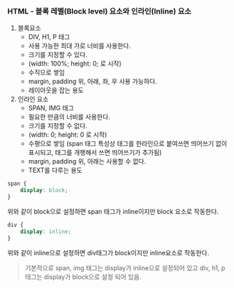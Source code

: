 ### HTML - 블록 레벨(Block level) 요소와 인라인(Inline) 요소



1. 블록요소
   - DIV, H1, P 태그
   - 사용 가능한 최대 가로 너비를 사용한다.
   - 크기를 지정할 수 있다.
   - (width: 100%; height: 0; 로 시작)
   - 수직으로 쌓임
   - margin, padding 위, 아래, 좌, 우 사용 가능하다.
   - 레이아웃을 잡는 용도
2. 인라인 요소
   - SPAN, IMG 태그
   - 필요한 만큼의 너비를 사용한다.
   - 크기를 지정할 수 없다.
   - (width: 0; height: 0 로 시작)
   - 수평으로 쌓임 (span 태그 특성상 태그를 한라인으로 붙여쓰면 띄어쓰기 없이 표시되고, 태그를 개행해서 쓰면 띄어쓰기가 추가됨)
   - margin, padding 위, 아래는 사용할 수 없다.
   - TEXT를 다루는 용도



```css
span {
    display: block;
}
```

위와 같이 block으로 설정하면 span 태그가 inline이지만 block 요소로 작동한다.

```css
div {
    display: inline;
}
```

위와 같이 inline으로 설정하면 div태그가 block이지만 inline요소로 작동한다.

> 기본적으로 span, img 태그는 display가 inline으로 설정되어 있고 div, h1, p 태그는 display가 block으로 설정 되어 있음.